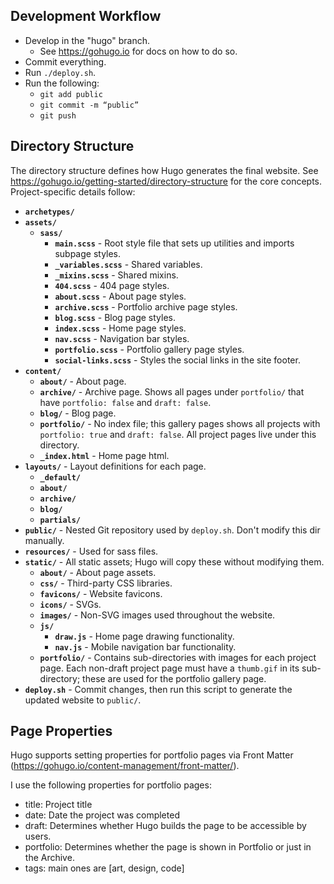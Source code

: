 ## Development Workflow

* Develop in the "hugo" branch.
  * See https://gohugo.io for docs on how to do so.
* Commit everything.
* Run `./deploy.sh`.
* Run the following:
  * `git add public`
  * `git commit -m “public”`
  * `git push`

## Directory Structure
The directory structure defines how Hugo generates the final website. See https://gohugo.io/getting-started/directory-structure for the core concepts. Project-specific details follow:

* **`archetypes/`**
* **`assets/`**
  * **`sass/`**
    * **`main.scss`** - Root style file that sets up utilities and imports subpage styles.
    * **`_variables.scss`** - Shared variables.
    * **`_mixins.scss`** - Shared mixins.
    * **`404.scss`** - 404 page styles.
    * **`about.scss`** - About page styles.
    * **`archive.scss`** - Portfolio archive page styles.
    * **`blog.scss`** - Blog page styles.
    * **`index.scss`** - Home page styles.
    * **`nav.scss`** - Navigation bar styles.
    * **`portfolio.scss`** - Portfolio gallery page styles.
    * **`social-links.scss`** - Styles the social links in the site footer.
* **`content/`**
  * **`about/`** - About page.
  * **`archive/`** - Archive page. Shows all pages under `portfolio/` that have `portfolio: false` and `draft: false`.
  * **`blog/`** - Blog page.
  * **`portfolio/`** - No index file; this gallery pages shows all projects with `portfolio: true` and `draft: false`. All project pages live under this directory.
  * **`_index.html`** - Home page html.
* **`layouts/`** - Layout definitions for each page.
  * **`_default/`**
  * **`about/`**
  * **`archive/`**
  * **`blog/`**
  * **`partials/`**
* **`public/`** - Nested Git repository used by `deploy.sh`. Don't modify this dir manually.
* **`resources/`** - Used for sass files.
* **`static/`** - All static assets; Hugo will copy these without modifying them.
  * **`about/`** - About page assets.
  * **`css/`** - Third-party CSS libraries.
  * **`favicons/`** - Website favicons.
  * **`icons/`** - SVGs.
  * **`images/`** - Non-SVG images used throughout the website.
  * **`js/`**
    * **`draw.js`** - Home page drawing functionality.
    * **`nav.js`** - Mobile navigation bar functionality.
  * **`portfolio/`** - Contains sub-directories with images for each project page. Each non-draft project page must have a `thumb.gif` in its sub-directory; these are used for the portfolio gallery page.
* **`deploy.sh`** - Commit changes, then run this script to generate the updated website to `public/`.

## Page Properties

Hugo supports setting properties for portfolio pages via Front Matter (https://gohugo.io/content-management/front-matter/).

I use the following properties for portfolio pages:
- title: Project title
- date: Date the project was completed
- draft: Determines whether Hugo builds the page to be accessible by users.
- portfolio: Determines whether the page is shown in Portfolio or just in the Archive.
- tags: main ones are [art, design, code]